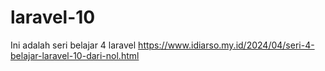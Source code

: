 # laravel-10

Ini adalah seri belajar 4 laravel https://www.idiarso.my.id/2024/04/seri-4-belajar-laravel-10-dari-nol.html
